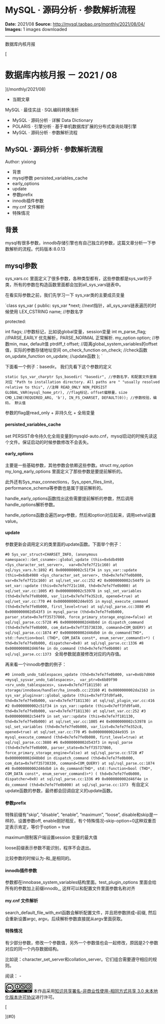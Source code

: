 # MySQL · 源码分析 · 参数解析流程

**Date:** 2021/08
**Source:** http://mysql.taobao.org/monthly/2021/08/04/
**Images:** 1 images downloaded

---

数据库内核月报

 [
 # 数据库内核月报 － 2021 / 08
 ](/monthly/2021/08)

 * 当期文章

 MySQL · 最佳实战 · SQL编码转换浅析
* MySQL · 源码分析 · 详解 Data Dictionary
* POLARIS · 引擎分析 · 基于单机数据库扩展的分布式查询处理引擎
* MySQL · 源码分析 · 参数解析流程

 ## MySQL · 源码分析 · 参数解析流程 
 Author: yixiong 

 * 背景
* mysql参数 
 persisted_variables_cache
* early_options
* update
* 参数prefix
* innodb插件参数
* my.cnf 文件解析
* 特殊情况

## 背景
mysql有很多参数，innodb存储引擎也有自己独立的参数，这篇文章分析一下参数解析的流程。代码版本:8.0.13 

## mysql参数
sys_vars.cc 里面定义了很多参数，各种类型都有，这些参数都是sys_var的子类，所有的参数在构造函数里面都会加到all_sys_vars链表中。 

在看实际参数之前，我们先学习一下 sys_var类的主要成员变量 

`class sys_var {
 public:
 sys_var *next; //next指针，all_sys_vars链表遍历的时候使用
 LEX_CSTRING name; //参数名字 

 protected:

 int flags; //参数标记，比如说global变量，session变量
 int m_parse_flag; //PARSE_EARLY 优先解析，PARSE_NORMAL 正常解析.
 my_option option; //参数min, max, default值
 ptrdiff_t offset; //距离global_system_variables的offset值，实际的参数存储地址空间
 on_check_function on_check; //check函数
 on_update_function on_update; //update函数
};
`

下面看一个例子：basedir。
我们先看下这个参数的定义

`static Sys_var_charptr Sys_basedir(
 "basedir", //参数名字，和配置文件里面对应
 "Path to installation directory. All paths are "
 "usually resolved relative to this", //注释
 READ_ONLY NON_PERSIST GLOBAL_VAR(mysql_home_ptr), //flag标记，offset偏移量，size
 CMD_LINE(REQUIRED_ARG, 'b'), IN_FS_CHARSET, DEFAULT(0)); //参数校验，编码， 默认值
`

参数的flag是read_only + 非持久化 + 全局变量

#### persisted_variables_cache
set PERSIST命令持久化全局变量到mysqld-auto.cnf，mysql启动的时候先读这个文件。保证启动的时候参数修改不会丢失。 

#### early_options
主要是一些基础参数，其他参数会依赖这些参数。struct my_option my_long_early_options 里面定义了那些参数是要提前解析的。 

此外还有Sys_max_connections，Sys_open_files_limit，performance_schema等参数也是属于提前解析的。 

handle_early_options函数找出这些需要提前解析的参数，然后调用handle_options解析参数。

handle_options函数会遍历argv参数，然后和option对应起来，调用setval设置value。

#### update
参数更新会调用定义的类里面的update函数。下面举个例子：

`#0 Sys_var_struct<CHARSET_INFO, (anonymous namespace)::Get_csname>::global_update (this=0x6db4980 <Sys_character_set_server>, 
 var=0x7efe7f21c160) at sql/sys_vars.h:1892
#1 0x0000000002c51f34 in sys_var::update (this=0x6db4980 <Sys_character_set_server>, thd=0x7efe7fe0b000, var=0x7efe7f21c160)
 at sql/set_var.cc:252
#2 0x0000000002c544f9 in set_var::update (this=0x7efe7f21c160, thd=0x7efe7fe0b000)
 at sql/set_var.cc:1005
#3 0x0000000002c53978 in sql_set_variables (thd=0x7efe7fe0b000, var_list=0x7efe7fe352c8, opened=true)
 at sql/set_var.cc:770
#4 0x0000000002d4e935 in mysql_execute_command (thd=0x7efe7fe0b000, first_level=true)
 at sql/sql_parse.cc:3880
#5 0x0000000002d543f3 in mysql_parse (thd=0x7efe7fe0b000, parser_state=0x7eff35737860, force_primary_storage_engine=false)
 at sql/sql_parse.cc:5728
#6 0x0000000002d48b0d in dispatch_command (thd=0x7efe7fe0b000, com_data=0x7eff35738330, command=COM_QUERY)
 at sql/sql_parse.cc:1874
#7 0x0000000002d46db0 in do_command(THD*, std::function<bool (THD*, COM_DATA const*, enum_server_command)>*) (
 thd=0x7efe7fe0b000, dispatcher=0x0) at sql/sql_parse.cc:1336
#8 0x0000000002d46f4e in do_command (thd=0x7efe7fe0b000) at sql/sql_parse.cc:1373
`
全局参数就直接修改对应的内存值。 

再来看一个innodb参数的例子：

`#0 innodb_undo_tablespaces_update (thd=0x7efe7fe0b000, var=0x6b7d060 <mysql_sysvar_undo_tablespaces>, 
 var_ptr=0x6b89f90 <srv_undo_tablespaces>, save=0x7efe7f181150)
 at storage/innobase/handler/ha_innodb.cc:23160
#1 0x0000000002da2163 in sys_var_pluginvar::global_update (this=0x7eff3fd9fa40, thd=0x7efe7fe0b000, var=0x7efe7f181130)
 at sql/sql_plugin_var.cc:416
#2 0x0000000002c51f34 in sys_var::update (this=0x7eff3fd9fa40, thd=0x7efe7fe0b000, var=0x7efe7f181130)
 at sql/set_var.cc:252
#3 0x0000000002c544f9 in set_var::update (this=0x7efe7f181130, thd=0x7efe7fe0b000)
 at sql/set_var.cc:1005
#4 0x0000000002c53978 in sql_set_variables (thd=0x7efe7fe0b000, var_list=0x7efe7fe352c8, opened=true)
 at sql/set_var.cc:770
#5 0x0000000002d4e935 in mysql_execute_command (thd=0x7efe7fe0b000, first_level=true)
 at sql/sql_parse.cc:3880
#6 0x0000000002d543f3 in mysql_parse (thd=0x7efe7fe0b000, parser_state=0x7eff35737860, force_primary_storage_engine=false)
 at sql/sql_parse.cc:5728
#7 0x0000000002d48b0d in dispatch_command (thd=0x7efe7fe0b000, com_data=0x7eff35738330, command=COM_QUERY)
 at sql/sql_parse.cc:1874
#8 0x0000000002d46db0 in do_command(THD*, std::function<bool (THD*, COM_DATA const*, enum_server_command)>*) (
 thd=0x7efe7fe0b000, dispatcher=0x0) at sql/sql_parse.cc:1336
#9 0x0000000002d46f4e in do_command (thd=0x7efe7fe0b000) at sql/sql_parse.cc:1373
`
有自定义update函数的参数，最终都会回调自定义的update函数。

#### 参数prefix
特殊前缀有”skip”, “disable”, “enable”, “maximum”, “loose”,
disable和skip是一样的，设置参数off, enable刚好相反，有个特殊情况–skip-option=0这种双重否定表示肯定，等价于option = true 

maximum限制客户端设置session 变量的最大值 

loose前缀表示参数不能识别，程序不会退出。 

比较参数的时候认为-和_是相同的。

#### innodb插件参数
参数都在innobase_system_variables结构里面。test_plugin_options 里面会给所有的参数加上前缀innodb_, 这样可以和配置文件里面参数名称对齐 

#### my.cnf 文件解析
search_default_file_with_ext函数会解析配置文件，并且把参数拼成–前缀, 然后会重新设置argc, argv。后续解析参数直接就从argv里面获取。

#### 特殊情况
有少部分参数，修改一个参数值，另外一个参数值也会一起修改，原因是2个参数对应的同一个内存数据结构。

比如说：character_set_server和collation_server。它们组合需要遵守相应的规则。

 阅读： - 

[![知识共享许可协议](.img/8232d49bd3e9_88x31.png)](http://creativecommons.org/licenses/by-nc-sa/3.0/)
本作品采用[知识共享署名-非商业性使用-相同方式共享 3.0 未本地化版本许可协议](http://creativecommons.org/licenses/by-nc-sa/3.0/)进行许可。

 [

 ](#0)